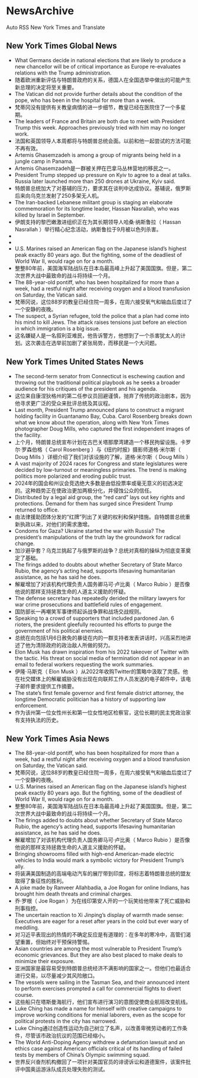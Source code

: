 # NewsArchive
Auto RSS New York Times and Translate

## New York Times Global News
* What Germans decide in national elections that are likely to produce a new chancellor will be of critical importance as Europe re-evaluates relations with the Trump administration.
* 随着欧洲重新评估与特朗普政府的关系，德国人在全国选举中做出的可能产生新总理的决定将至关重要。
* The Vatican did not provide further details about the condition of the pope, who has been in the hospital for more than a week.
* 梵蒂冈没有提供有关教皇病情的进一步细节，教皇已经在医院住了一个多星期。
* The leaders of France and Britain are both due to meet with President Trump this week. Approaches previously tried with him may no longer work.
* 法国和英国领导人本周都将与特朗普总统会面。以前和他一起尝试的方法可能不再有效。
* Artemis Ghasemzadeh is among a group of migrants being held in a jungle camp in Panama.
* Artemis Ghasemzadeh是一群被关押在巴拿马丛林营地的移民之一。
* President Trump stepped up pressure on Kyiv to agree to a deal at talks. Russia later launched more than 250 drones at Ukraine, Kyiv said.
* 特朗普总统加大了对基辅的压力，要求其在谈判中达成协议。基辅说，俄罗斯后来向乌克兰发射了250多架无人机。
* The Iran-backed Lebanese militant group is staging an elaborate commemoration for its longtime leader, Hassan Nasrallah, who was killed by Israel in September.
* 伊朗支持的黎巴嫩激进组织正在为其长期领导人哈桑·纳斯鲁拉（ Hassan Nasrallah ）举行精心纪念活动，纳斯鲁拉于9月被以色列杀害。
* 
* 
* U.S. Marines raised an American flag on the Japanese island’s highest peak exactly 80 years ago. But the fighting, some of the deadliest of World War II, would rage on for a month.
* 整整80年前，美国海军陆战队在日本岛最高峰上升起了美国国旗。但是，第二次世界大战中最致命的战斗将持续一个月。
* The 88-year-old pontiff, who has been hospitalized for more than a week, had a restful night after receiving oxygen and a blood transfusion on Saturday, the Vatican said.
* 梵蒂冈说，这位88岁的教皇已经住院一周多，在周六接受氧气和输血后度过了一个安静的夜晚。
* The suspect, a Syrian refugee, told the police that a plan had come into his mind to kill Jews. The attack raises tensions just before an election in which immigration is a big issue.
* 这名嫌疑人是一名叙利亚难民，他告诉警方，他想到了一个杀害犹太人的计划。这次袭击在选举前加剧了紧张局势，而移民是一个大问题。

## New York Times United States News
* The second-term senator from Connecticut is eschewing caution and throwing out the traditional political playbook as he seeks a broader audience for his critiques of the president and his agenda.
* 这位来自康涅狄格州的第二任参议员回避谨慎，抛弃了传统的政治剧本，因为他寻求更广泛的受众来批评总统及其议程。
* Last month, President Trump announced plans to construct a migrant holding facility in Guantanamo Bay, Cuba. Carol Rosenberg breaks down what we know about the operation, along with New York Times photographer Doug Mills, who captured the first independent images of the facility.
* 上个月，特朗普总统宣布计划在古巴关塔那摩湾建造一个移民拘留设施。卡罗尔·罗森伯格（ Carol Rosenberg ）与《纽约时报》摄影师道格·米尔斯（ Doug Mills ）详细介绍了我们对该设施的了解，道格·米尔斯（ Doug Mills ）
* A vast majority of 2024 races for Congress and state legislatures were decided by low-turnout or meaningless primaries. The trend is making politics more polarized and eroding public trust.
* 2024年的国会和州议会竞选绝大多数是由低投票率或毫无意义的初选决定的。这种趋势正在使政治更加两极分化，并侵蚀公众的信任。
* Distributed by a legal aid group, the “red card” lays out key rights and protections. Demand for them has surged since President Trump returned to office.
* 由法律援助团体分发的“红牌”列出了关键的权利和保护措施。自特朗普总统重新执政以来，对他们的需求激增。
* Condoms for Gaza? Ukraine started the war with Russia? The president’s manipulations of the truth lay the groundwork for radical change.
* 加沙避孕套？乌克兰挑起了与俄罗斯的战争？总统对真相的操纵为彻底变革奠定了基础。
* The firings added to doubts about whether Secretary of State Marco Rubio, the agency’s acting head, supports lifesaving humanitarian assistance, as he has said he does.
* 解雇增加了对该机构代理负责人国务卿马可·卢比奥（ Marco Rubio ）是否像他说的那样支持拯救生命的人道主义援助的怀疑。
* The defense secretary has repeatedly derided the military lawyers for war crime prosecutions and battlefield rules of engagement.
* 国防部长一再嘲笑军事律师起诉战争罪和战场交战规则。
* Speaking to a crowd of supporters that included pardoned Jan. 6 rioters, the president gleefully recounted his efforts to purge the government of his political enemies.
* 总统在向包括1月6日赦免的暴徒在内的一群支持者发表讲话时，兴高采烈地讲述了他为清除政府的政治敌人所做的努力。
* Elon Musk has drawn inspiration from his 2022 takeover of Twitter with the tactic. His threat on social media of termination did not appear in an email to federal workers requesting the work summaries.
* 伊隆·马斯克（ Elon Musk ）从2022年收购Twitter的策略中汲取了灵感。他在社交媒体上的解雇威胁没有出现在向联邦工作人员发送的电子邮件中，该电子邮件要求提供工作摘要。
* The state’s first female governor and first female district attorney, the longtime Democratic politician has a history of supporting law enforcement.
* 作为该州第一位女性州长和第一位女性地区检察官，这位长期的民主党政治家有支持执法的历史。

## New York Times Asia News
* The 88-year-old pontiff, who has been hospitalized for more than a week, had a restful night after receiving oxygen and a blood transfusion on Saturday, the Vatican said.
* 梵蒂冈说，这位88岁的教皇已经住院一周多，在周六接受氧气和输血后度过了一个安静的夜晚。
* U.S. Marines raised an American flag on the Japanese island’s highest peak exactly 80 years ago. But the fighting, some of the deadliest of World War II, would rage on for a month.
* 整整80年前，美国海军陆战队在日本岛最高峰上升起了美国国旗。但是，第二次世界大战中最致命的战斗将持续一个月。
* The firings added to doubts about whether Secretary of State Marco Rubio, the agency’s acting head, supports lifesaving humanitarian assistance, as he has said he does.
* 解雇增加了对该机构代理负责人国务卿马可·卢比奥（ Marco Rubio ）是否像他说的那样支持拯救生命的人道主义援助的怀疑。
* Bringing showrooms filled with high-end American-made electric vehicles to India would mark a symbolic victory for President Trump’s ally.
* 将装满美国制造的高端电动汽车的展厅带到印度，将标志着特朗普总统的盟友取得了象征性的胜利。
* A joke made by Ranveer Allahbadia, a Joe Rogan for online Indians, has brought him death threats and criminal charges.
* 乔·罗根（ Joe Rogan ）为在线印第安人开的一个玩笑给他带来了死亡威胁和刑事指控。
* The uncertain reaction to Xi Jinping’s display of warmth made sense: Executives are eager for a reset after years in the cold but ever wary of meddling.
* 对习近平表现出的热情的不确定反应是有道理的：在多年的寒冷中，高管们渴望重置，但始终对干预保持警惕。
* Asian countries are among the most vulnerable to President Trump’s economic grievances. But they are also best placed to make deals to minimize their exposure.
* 亚洲国家是最容易受到特朗普总统经济不满影响的国家之一。但他们也最适合进行交易，以尽量减少其风险敞口。
* The vessels were sailing in the Tasman Sea, and their announced intent to perform exercises prompted a call for commercial flights to divert course.
* 这些船只在塔斯曼海航行，他们宣布进行演习的意图促使商业航班改变航线。
* Luke Ching has made a name for himself with creative campaigns to improve working conditions for menial laborers, even as the scope for political protests in the city has narrowed.
* Luke Ching通过创造性运动为自己树立了名声，以改善卑微劳动者的工作条件，尽管该市政治抗议的范围已经缩小。
* The World Anti-Doping Agency withdrew a defamation lawsuit and an ethics case against American officials critical of its handling of failed tests by members of China’s Olympic swimming squad.
* 世界反兴奋剂机构撤回了一项针对美国官员的诽谤诉讼和道德案件，该案件批评中国奥运游泳队成员处理失败的测试。

